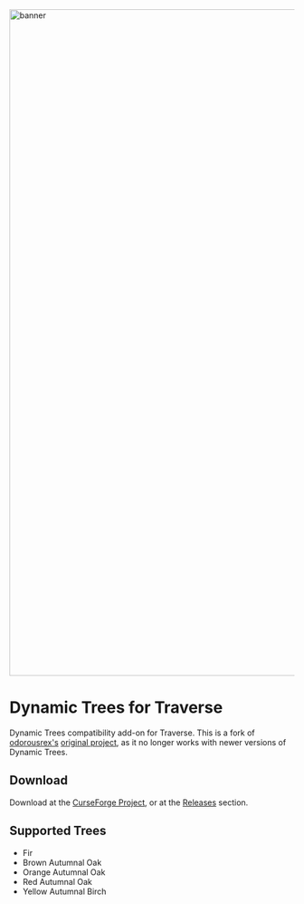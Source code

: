 <img src="https://github.com/Harleyoc1/DynamicTreesTraverse/blob/master/src/main/resources/dtt-cover.png?raw=true" alt="banner" width="1176"/>

# Dynamic Trees for Traverse
Dynamic Trees compatibility add-on for Traverse. This is a fork of [odorousrex's](https://github.com/odorousrex) [original project](https://github.com/odorousrex/DynamicTreesTraverse), as it no longer works with newer versions of Dynamic Trees. 

## Download
Download at the [CurseForge Project](https://www.curseforge.com/minecraft/mc-mods/dynamic-trees-traverse), or at the [Releases](https://github.com/Harleyoc1/DynamicTreesTraverse/releases) section.

## Supported Trees
- Fir
- Brown Autumnal Oak
- Orange Autumnal Oak
- Red Autumnal Oak
- Yellow Autumnal Birch
